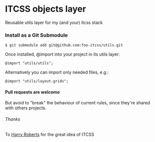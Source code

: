 # ITCSS objects layer
Reusable utils layer for my (and your) itcss stack

### Install as a Git Submodule

```
$ git submodule add git@github.com:foo-itcss/utils.git
```
Once installed, @import into your project in its utils layer:
```
@import "utils/utils";
````
Alternatively you can import only needed files, e.g.:
```
@import "utils/layout.grids";
```

#### Pull requests are welcome
But avoid to "break" the behaviour of current rules, since they're shared with others projects.

###### Thanks
To [Harry Roberts](http://csswizardry.com/) for the great idea of ITCSS
